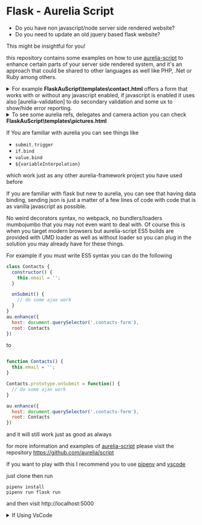 # Flask - Aurelia Script

[aurelia-script]: https://github.com/aurelia/script
[pipenv]: https://pipenv.readthedocs.io/en/latest/
- Do you have non javascript/node server side rendered website?
- Do you need to update an old jquery based flask website?

This might be insightful for you!

this repository contains some examples on how to use [aurelia-script] to enhance certain parts of your server side rendered system, and it's an approach that could be shared to other languages as well like PHP, .Net or Ruby among others.

<details>
  <summary>
  For example <b>FlaskAuScript\templates\contact.html</b> offers a form
  that works with or without any javascript enabled, if javascript is enabled   it uses also [aurelia-validation] to do secondary validation and some ux to   show/hide error reporting.
  </summary>

  ```hbs
  {% extends "layout.html" %}

  {% block content %}

  <h2>{{ title }}.</h2>
  <h3>{{ message }}</h3>
  {% if not sent %}
  <section data-name="afContact">
    <form 
        if.bind="!sent" 
        submit.trigger="onSubmit(formErrors)" 
        action="/contact" 
        method="POST">
      <div 
        class="field" 
        validation-errors.bind='nameErrors'>
        <label class="label" for="name">Name</label>
        <div class="control">
          <input 
            class="input ${nameErrors.length > 0 ? 'is-danger' : ''}"
            placeholder="Let us know your name" type="text"
            name="name" 
            id="name"
            value.bind="name & validate" 
            required />
        </div>
        <p 
          class="help has-text-danger" 
          repeat.for="errorInfo of nameErrors"
          if.bind='nameErrors.length > 0'>
          ${errorInfo.error.message}
        </p>
      </div>
      <!-- form content -->
    </form>
    <h1 if.bind="sent && responseMessage">${responseMessage}</h1>
  </section>
  {% endif %}
  {% endblock %}

  {% block scripts %}
  <script type="module">
  class AfContact {

    static inject() {
      return [au.validation.ValidationControllerFactory]
    }

    constructor(validationFactory) {
      this.email = '';
      this.name = '';
      this.message = '';
      this.readPolicy = false;
      this.sent = false;
      this.responseMessage = '';
      this.controller = validationFactory.createForCurrentScope();
    }

    get counter() {
      return 100 - this.message.length;
    }

    async onSubmit(errors) {
      try {
        var response = await fetch('/contact', {
          method: 'POST',
          headers: {
            'content-type': 'application/json'
          },
          body: JSON.stringify({
            name: this.name,
            email: this.email,
            message: this.message
          }),
          redirect: "follow"
        }).then(res => res.json())
        this.sent = true;
      } catch (error) {
        console.warn(error);
      }
      this.responseMessage = response && response.message;
    }
  }

  au.enhance({
    host: document.querySelector('[data-name="afContact"'),
    root: AfContact,
    plugins: [au.validation.configure]
  }).then(() => {
    var ret = au.validation.ValidationRules
      .ensure('email')
      .email()
      .required()
      .ensure('name')
      .required()
      .minLength(3)
      .ensure('message')
      .minLength(100)
      .maxLength(200)
      .required()
      .ensure('readPolicy')
      .required()
      .on(AfContact);
  });

  </script>
  {% endblock %}
  ```
</details>


<details>
  <summary>
    To see some aurelia refs, delegates and camera action you can check <b>FlaskAuScript\templates\pictures.html</b>
  </summary>
  
  ```hbs
  {% extends "layout.html" %}

  {% block styles %}
  <link rel="stylesheet" href="/static/styles/pictures.css">
  {% endblock %}

  {% block content %}
  <section data-name="afPictures" class="af-pictures">
    <video autoplay ref="videoRef" class="af-video"></video>
    <button click.delegate="startCamera()">Start Camera</button>
  </section>

  {% endblock %}

  {% block scripts %}
  <script type="module">
  import { MediaService } from '/static/scripts/helpers/camera.js';

  class AfPictures {

    constructor() {
      /**
       * @type {HTMLVideoElement}
       */
      this.videoRef = null;
    }

    attached() {
      /**
       * @type {MediaService}
       */
      this.$media = new MediaService(this.videoRef);
    }

    async startCamera() {
      if (!this.$media) { this.attached(); }
      try {
        await this.$media.startCamera({ video: true });
      } catch (error) {
        console.warn(error);
      }
    }
  }

  au.enhance({
    host: document.querySelector('[data-name="afPictures"]'),
    root: AfPictures,
    debug: true
  }).catch(console.error);
  </script>
  {% endblock %}
  ```
</details>

If You are familiar with aurelia you can see things like
- `submit.trigger`
- `if.bind`
- `value.bind`
- `${variableInterpolation}`

which work just as any other aurelia-framework project you have used before

If you are familiar with flask but new to aurelia, you can see that having data binding,
sending json is just a matter of a few lines of code with code that is as vanilla javascript as possible.

No weird decorators syntax, no webpack, no bundlers/loaders mumbojumbo that you may not even want to deal with. Of course this is when you target modern browsers but aurelia-script ES5 builds are provided with UMD loader as well as without loader so you can plug in the solution you may already have for these things. 

For example if you must write ES5 syntax you can do the following
```js
class Contacts {
  constructor() {
    this.email = '';
  }

  onSubmit() {
    // do some ajax work
  }
}
au.enhance({
  host: document.querySelector('.contacts-form'),
  root: Contacts
})
```
to 
```js

function Contacts() {
  this.email = '';
}

Contacts.prototype.onSubmit = function() {
  // do some ajax work
}

au.enhance({
  host: document.querySelector('.contacts-form'),
  root: Contacts
})
```

and it will still work just as good as always

for more information and examples of [aurelia-script] please visit the repository
https://github.com/aurelia/script


If you want to play with this I recommend you to use [pipenv] and [vscode](https://code.visualstudio.com)

just clone then run
```
pipenv install
pipenv run flask run
```
and then visit http://localhost:5000

<details>
  <summary>
    If Using VsCode
  </summary>
  Due to some settings of the python extension of vscode
  I did not include .vscode into git
  but here are my settings

  ## settings.json
  ```javascript
  {
    "python.pythonPath": "PATH TO VIRTUALENV PYTHON",
    "files.exclude": {
      "**/.git": true,
      "**/.svn": true,
      "**/.hg": true,
      "**/CVS": true,
      "**/.DS_Store": true,
      "**/__pycache__": true
    }
  }
  ```

  ## launch.json
  ```javascript
  {
    // Use IntelliSense to learn about possible attributes.
    // Hover to view descriptions of existing attributes.
    // For more information, visit: https://go.microsoft.com/fwlink/?linkid=830387
    "version": "0.2.0",
    "configurations": [
      {
        "name": "Python: Flask",
        "type": "python",
        "request": "launch",
        "module": "flask",
        "env": {
          "FLASK_APP": "app.py",
          "FLASK_ENV": "development",
          "FLASK_DEBUG": "0"
        },
        "args": [
          "run",
          "--no-debugger",
          "--no-reload"
        ],
        "jinja": true
      }
    ]
  }
  ```

  ## extensions.json
  ```javascript
  {
    "recommendations": [
      "donjayamanne.python-extension-pack"
    ]
  }
  ```
</details>
